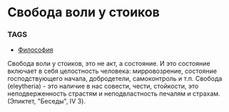 # Свобода воли у стоиков

### TAGS
* [Философия](Философия)

Свобода воли у стоиков, это не акт, а состояние. И это состояние включает в себя целостность человека: мирровозрение, состояние господствующего начала, добродетели, самоконтроль и т.п. Свобода (eleytheria) - это наличие в нас совести, чести, стойкости, это неподверженность страстям и неподвластность печалям и страхам. (Эпиктет, "Беседы", IV 3).
